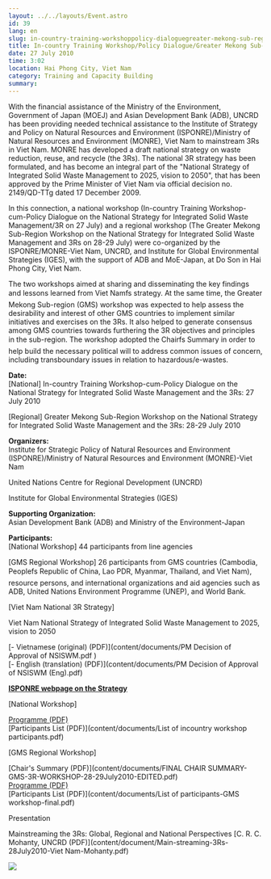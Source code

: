 ```yaml
---
layout: ../../layouts/Event.astro
id: 39
lang: en
slug: in-country-training-workshoppolicy-dialoguegreater-mekong-sub-region-gms-workshop-on-the-national-stra-6890
title: In-country Training Workshop/Policy Dialogue/Greater Mekong Sub-Region (GMS) Workshop on the National Strategy for Integrated Solid Waste Management and 3Rs
date: 27 July 2010
time: 3:02
location: Hai Phong City, Viet Nam
category: Training and Capacity Building
summary: 
---
```

With the financial assistance of the Ministry of the Environment, Government of Japan (MOEJ) and Asian Development Bank (ADB), UNCRD has been providing needed technical assistance to the Institute of Strategy and Policy on Natural Resources and Environment (ISPONRE)/Ministry of Natural Resources and Environment (MONRE), Viet Nam to mainstream 3Rs in Viet Nam. MONRE has developed a draft national strategy on waste reduction, reuse, and recycle (the 3Rs). The national 3R strategy has been formulated, and has become an integral part of the "National Strategy of Integrated Solid Waste Management to 2025, vision to 2050", that has been approved by the Prime Minister of Viet Nam via official decision no. 2149/QD-TTg dated 17 December 2009.  
   
In this connection, a national workshop (In-country Training Workshop-cum-Policy Dialogue on the National Strategy for Integrated Solid Waste Management/3R on 27 July) and a regional workshop (The Greater Mekong Sub-Region Workshop on the National Strategy for Integrated Solid Waste Management and 3Rs on 28-29 July) were co-organized by the ISPONRE/MONRE-Viet Nam, UNCRD, and Institute for Global Environmental Strategies (IGES), with the support of ADB and MoE-Japan, at Do Son in Hai Phong City, Viet Nam.   
   
The two workshops aimed at sharing and disseminating the key findings and lessons learned from Viet Namfs strategy. At the same time, the Greater Mekong Sub-region (GMS) workshop was expected to help assess the desirability and interest of other GMS countries to implement similar initiatives and exercises on the 3Rs. It also helped to generate consensus among GMS countries towards furthering the 3R objectives and principles in the sub-region. The workshop adopted the Chairfs Summary in order to help build the necessary political will to address common issues of concern, including transboundary issues in relation to hazardous/e-wastes.   
   
**Date:**   
[National] In-country Training Workshop-cum-Policy Dialogue on the National Strategy for Integrated Solid Waste Management and the 3Rs: 27 July 2010   
[Regional] Greater Mekong Sub-Region Workshop on the National Strategy for Integrated Solid Waste Management and the 3Rs: 28-29 July 2010  
   
**Organizers:**   
Institute for Strategic Policy of Natural Resources and Environment (ISPONRE)/Ministry of Natural Resources and Environment (MONRE)-Viet Nam   
United Nations Centre for Regional Development (UNCRD)   
Institute for Global Environmental Strategies (IGES)  
   
**Supporting Organization:**    
Asian Development Bank (ADB) and Ministry of the Environment-Japan  
   
**Participants:**    
[National Workshop] 44 participants from line agencies   
[GMS Regional Workshop] 26 participants from GMS countries (Cambodia, Peoplefs Republic of China, Lao PDR, Myanmar, Thailand, and Viet Nam), resource persons, and international organizations and aid agencies such as ADB, United Nations Environment Programme (UNEP), and World Bank.  
   
[Viet Nam National 3R Strategy]   
Viet Nam National Strategy of Integrated Solid Waste Management to 2025, vision to 2050   
 [- Vietnamese (original) (PDF)](content/documents/PM Decision of Approval of NSISWM.pdf )    
 [- English (translation) (PDF)](content/documents/PM Decision of Approval of NSISWM (Eng).pdf)    
   
 [**ISPONRE webpage on the Strategy**](http://isponre.gov.vn/home/tin-tuc/450-phe-duyet-chien-luoc-quoc-gia-ve-quan-ly-tong-hop-chat-thai-ran-den-nam-2025-tam-nhin-den-nam-2050)    
   
[National Workshop]   
 [Programme (PDF)](content/documents/Programme_National_27July2010_Final.pdf)    
 [Participants List (PDF)](content/documents/List of incountry workshop participants.pdf)    
   
[GMS Regional Workshop]   
 [Chair's Summary (PDF)](content/documents/FINAL CHAIR SUMMARY-GMS-3R-WORKSHOP-28-29July2010-EDITED.pdf)    
 [Programme (PDF)](content/documents/Agenda-GMS-Workshop-ver25July2010-Final.pdf)    
 [Participants List (PDF)](content/documents/List of participants-GMS workshop-final.pdf)    
   
Presentation   
Mainstreaming the 3Rs: Global, Regional and National Perspectives  [C. R. C. Mohanty, UNCRD (PDF)](content/document/Main-streaming-3Rs-28July2010-Viet Nam-Mohanty.pdf)    
   
![](content/images/image18_59.jpg)
